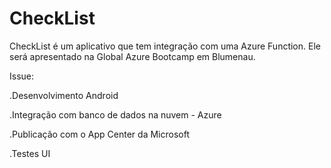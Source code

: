 # CheckList
CheckList é um aplicativo que tem integração com uma Azure Function. Ele será apresentado na Global Azure Bootcamp em Blumenau.

Issue:

.Desenvolvimento Android

.Integração com banco de dados na nuvem - Azure

.Publicação com o App Center da Microsoft

.Testes UI
